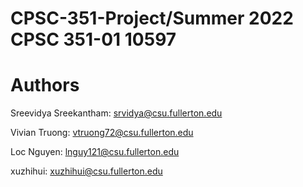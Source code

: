 # CPSC-351-Project/Summer 2022 CPSC 351-01 10597

# Authors
Sreevidya Sreekantham: srvidya@csu.fullerton.edu

Vivian Truong: vtruong72@csu.fullerton.edu

Loc Nguyen: lnguy121@csu.fullerton.edu

xuzhihui: xuzhihui@csu.fullerton.edu
